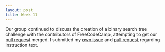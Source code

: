 ```yaml
---
layout: post
title: Week 11
---
```


Our group continued to discuss the creation of a binary search tree challenge with the contributors of FreeCodeCamp, attempting to get our [pull request](https://github.com/freeCodeCamp/freeCodeCamp/pull/35907) merged. I submitted my [own issue](https://github.com/freeCodeCamp/freeCodeCamp/issues/35908) and [pull request](https://github.com/freeCodeCamp/freeCodeCamp/pull/35912) regarding instruction text. 
